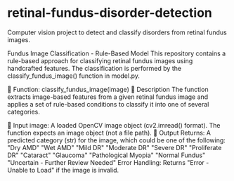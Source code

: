 # retinal-fundus-disorder-detection
Computer vision project to detect and classify disorders from retinal fundus images.

Fundus Image Classification - Rule-Based Model
This repository contains a rule-based approach for classifying retinal fundus images using handcrafted features. The classification is performed by the classify_fundus_image() function in model.py.

📌 Function: classify_fundus_image(image)
🔹 Description
The function extracts image-based features from a given retinal fundus image and applies a set of rule-based conditions to classify it into one of several categories.

🔹 Input
image: A loaded OpenCV image object (cv2.imread() format).
The function expects an image object (not a file path).
🔹 Output
Returns: A predicted category (str) for the image, which could be one of the following:
"Dry AMD"
"Wet AMD"
"Mild DR"
"Moderate DR"
"Severe DR"
"Proliferate DR"
"Cataract"
"Glaucoma"
"Pathological Myopia"
"Normal Fundus"
"Uncertain - Further Review Needed"
Error Handling: Returns "Error - Unable to Load" if the image is invalid.